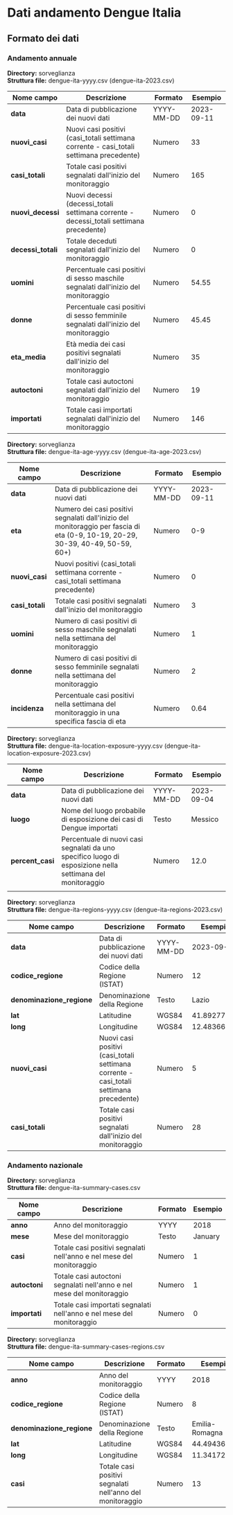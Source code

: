 # Dati andamento Dengue Italia

## Formato dei dati

### Andamento annuale 

**Directory:**  sorveglianza<br>
**Struttura file:** dengue-ita-yyyy.csv (dengue-ita-2023.csv)<br>

| Nome campo                  | Descrizione                       | Formato                       | Esempio             |
|-----------------------------|-----------------------------------|-------------------------------|---------------------|
| **data**                    | Data di pubblicazione dei nuovi dati          | YYYY-MM-DD           | 2023-09-11			 |                 
| **nuovi_casi**  | Nuovi casi positivi (casi_totali settimana corrente - casi_totali settimana precedente)    | Numero                        | 33               |
| **casi_totali**                 | Totale casi positivi segnalati dall'inizio del monitoraggio     | Numero                        | 165                   |
| **nuovi_decessi**                 | Nuovi decessi (decessi_totali settimana corrente - decessi_totali settimana precedente)             | Numero                        | 0                   |
| **decessi_totali**                 | Totale deceduti segnalati dall'inizio del monitoraggio              | Numero                        | 0                  |
| **uomini**                 | Percentuale casi positivi di sesso maschile segnalati dall'inizio del monitoraggio            | Numero                        | 54.55                   |
| **donne**                 | Percentuale casi positivi di sesso femminile segnalati dall'inizio del monitoraggio             | Numero                        | 45.45                   |
| **eta_media**                 | Età media dei casi positivi segnalati dall'inizio del monitoraggio           | Numero                        |       35             |
| **autoctoni**                 | Totale casi autoctoni segnalati dall'inizio del monitoraggio                 | Numero                        | 19                   |
| **importati**                 | Totale casi importati segnalati  dall'inizio del monitoraggio                 | Numero                        | 146                   |


**Directory:**  sorveglianza<br>
**Struttura file:** dengue-ita-age-yyyy.csv (dengue-ita-age-2023.csv)<br>

| Nome campo                  | Descrizione                       | Formato                       | Esempio             |
|-----------------------------|-----------------------------------|-------------------------------|---------------------|
| **data**                    | Data di pubblicazione dei nuovi dati          | YYYY-MM-DD           | 2023-09-11			 |  
| **eta**  | Numero dei casi positivi segnalati dall'inizio del monitoraggio per fascia di eta (0-9, 10-19, 20-29, 30-39, 40-49, 50-59, 60+)  | Numero   | 0-9      |
| **nuovi_casi**  | Nuovi positivi (casi_totali settimana corrente - casi_totali settimana precedente)    | Numero                        | 0            |
| **casi_totali**                 | Totale casi positivi segnalati dall'inizio del monitoraggio     | Numero                        | 3                   |
| **uomini**                 | Numero di casi positivi di sesso maschile segnalati nella settimana del monitoraggio         | Numero                        | 1                   |
| **donne**                 | Numero di casi positivi di sesso femminile segnalati nella settimana del monitoraggio             | Numero                        | 2                   |
| **incidenza**                 | Percentuale casi positivi nella settimana del monitoraggio in una specifica fascia di eta             | Numero                        | 0.64                   |


**Directory:**  sorveglianza<br>
**Struttura file:** dengue-ita-location-exposure-yyyy.csv (dengue-ita-location-exposure-2023.csv)<br>

| Nome campo                  | Descrizione                       | Formato                       | Esempio             |
|-----------------------------|-----------------------------------|-------------------------------|---------------------|
| **data**                    | Data di pubblicazione dei nuovi dati          | YYYY-MM-DD           | 2023-09-04			|                   
| **luogo**  | Nome del luogo probabile di esposizione dei casi di Dengue importati | Testo      | Messico               |
| **percent_casi**  | Percentuale di nuovi casi segnalati da uno specifico luogo di esposizione nella settimana del monitoraggio   | Numero                        | 12.0            |
               |


**Directory:**  sorveglianza<br>
**Struttura file:** dengue-ita-regions-yyyy.csv (dengue-ita-regions-2023.csv)<br>

| Nome campo                  | Descrizione                       | Formato                       | Esempio             |
|-----------------------------|-----------------------------------|-------------------------------|---------------------|
| **data**                    | Data di pubblicazione dei nuovi dati          | YYYY-MM-DD           | 2023-09-11			 |  
| **codice_regione**              | Codice della Regione (ISTAT) | Numero                        | 12                 |
| **denominazione_regione**       | Denominazione della Regione       | Testo                         | Lazio             |
| **lat**                         | Latitudine                       | WGS84                         | 41.89277044         |
| **long**                        | Longitudine                       | WGS84                         | 12.48366722        |
| **nuovi_casi**  | Nuovi casi positivi (casi_totali settimana corrente - casi_totali settimana precedente)    | Numero                        | 5                |
| **casi_totali**                 | Totale casi positivi segnalati dall'inizio del monitoraggio               | Numero                        | 28                   |



### Andamento nazionale 

**Directory:**  sorveglianza<br>
**Struttura file:** dengue-ita-summary-cases.csv <br>

| Nome campo                  | Descrizione                       | Formato                       | Esempio             |
|-----------------------------|-----------------------------------|-------------------------------|---------------------|
| **anno**                    | Anno del monitoraggio          | YYYY        | 2018		 |  
| **mese**              | Mese del monitoraggio | Testo                        | January                 |
| **casi**       | Totale casi positivi segnalati nell'anno e nel mese del monitoraggio      | Numero                         | 1           |
| **autoctoni**                 | Totale casi autoctoni segnalati nell'anno e nel mese del monitoraggio             | Numero                        | 1                   |
| **importati**                 | Totale casi importati segnalati nell'anno e nel mese del monitoraggio                  | Numero                        | 0                   |


**Directory:**  sorveglianza<br>
**Struttura file:** dengue-ita-summary-cases-regions.csv <br>

| Nome campo                  | Descrizione                       | Formato                       | Esempio             |
|-----------------------------|-----------------------------------|-------------------------------|---------------------|
| **anno**                    | Anno del monitoraggio          | YYYY        | 2018		 |  
| **codice_regione**              | Codice della Regione (ISTAT) | Numero                        | 8                 |
| **denominazione_regione**       | Denominazione della Regione       | Testo                         | Emilia-Romagna             |
| **lat**                         | Latitudine                       | WGS84                         | 44.49436681         |
| **long**                        | Longitudine                       | WGS84                         | 11.3417208        |
| **casi**                 | Totale casi positivi segnalati nell'anno del monitoraggio       | Numero                        | 13                   |

